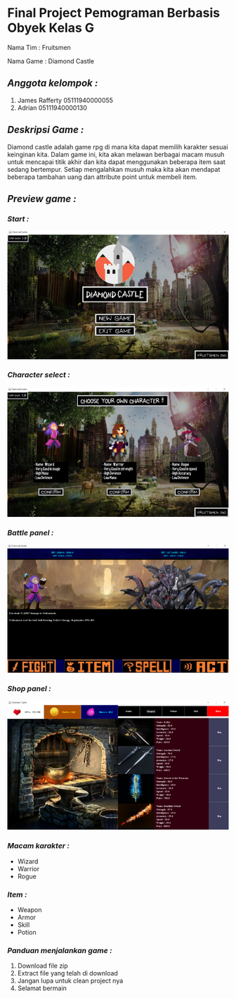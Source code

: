 # **Final Project Pemograman Berbasis Obyek Kelas G**

Nama Tim : Fruitsmen

Nama Game : Diamond Castle

## ***Anggota kelompok :***
1. James Rafferty 05111940000055
2. Adrian 05111940000130

## ***Deskripsi Game :***

Diamond castle adalah game rpg di mana kita dapat memilih karakter sesuai keinginan kita.
Dalam game ini, kita akan melawan berbagai macam musuh untuk mencapai titik akhir dan kita dapat menggunakan 
beberapa item saat sedang bertempur. Setiap mengalahkan musuh maka kita akan mendapat beberapa tambahan uang dan attribute point untuk membeli item. 

## ***Preview game :***

### ***Start :***

![alt text](https://github.com/adriansantoso21/fp_pbo/blob/master/resource/images/beginning.png?raw=true)


### ***Character select :***

![alt text](https://github.com/adriansantoso21/fp_pbo/blob/master/resource/images/selectpanel.png?raw=true)


### ***Battle panel :***

![alt text](https://github.com/adriansantoso21/fp_pbo/blob/master/resource/images/battlepanel.png?raw=true)


### ***Shop panel :***

![alt text](https://github.com/adriansantoso21/fp_pbo/blob/master/resource/images/shop.png?raw=true)


### ***Macam karakter :***

- Wizard
- Warrior
- Rogue

### ***Item :***

- Weapon
- Armor
- Skill
- Potion

### ***Panduan menjalankan game :***

1. Download file zip
2. Extract file yang telah di download
3. Jangan lupa untuk clean project nya
4. Selamat bermain
